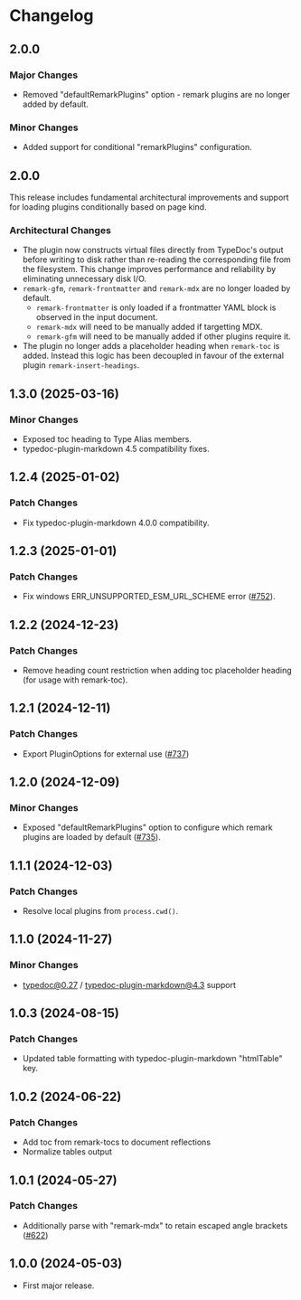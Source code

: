 # Changelog

## 2.0.0

### Major Changes

- Removed "defaultRemarkPlugins" option - remark plugins are no longer added by default.

### Minor Changes

- Added support for conditional "remarkPlugins" configuration.

## 2.0.0

This release includes fundamental architectural improvements and support for loading plugins conditionally based on page kind.

### Architectural Changes

- The plugin now constructs virtual files directly from TypeDoc's output before writing to disk rather than re-reading the corresponding file from the filesystem. This change improves performance and reliability by eliminating unnecessary disk I/O.
- `remark-gfm`, `remark-frontmatter` and `remark-mdx` are no longer loaded by default.
  - `remark-frontmatter` is only loaded if a frontmatter YAML block is observed in the input document.
  - `remark-mdx` will need to be manually added if targetting MDX.
  - `remark-gfm` will need to be manually added if other plugins require it.
- The plugin no longer adds a placeholder heading when `remark-toc` is added. Instead this logic has been decoupled in favour of the external plugin `remark-insert-headings`.

## 1.3.0 (2025-03-16)

### Minor Changes

- Exposed toc heading to Type Alias members.
- typedoc-plugin-markdown 4.5 compatibility fixes.

## 1.2.4 (2025-01-02)

### Patch Changes

- Fix typedoc-plugin-markdown 4.0.0 compatibility.

## 1.2.3 (2025-01-01)

### Patch Changes

- Fix windows ERR_UNSUPPORTED_ESM_URL_SCHEME error ([#752](https://github.com/typedoc2md/typedoc-plugin-markdown/issues/752)).

## 1.2.2 (2024-12-23)

### Patch Changes

- Remove heading count restriction when adding toc placeholder heading (for usage with remark-toc).

## 1.2.1 (2024-12-11)

### Patch Changes

- Export PluginOptions for external use ([#737](https://github.com/typedoc2md/typedoc-plugin-markdown/issues/737))

## 1.2.0 (2024-12-09)

### Minor Changes

- Exposed "defaultRemarkPlugins" option to configure which remark plugins are loaded by default ([#735](https://github.com/typedoc2md/typedoc-plugin-markdown/issues/735)).

## 1.1.1 (2024-12-03)

### Patch Changes

- Resolve local plugins from `process.cwd()`.

## 1.1.0 (2024-11-27)

### Minor Changes

- typedoc@0.27 / typedoc-plugin-markdown@4.3 support

## 1.0.3 (2024-08-15)

### Patch Changes

- Updated table formatting with typedoc-plugin-markdown "htmlTable" key.

## 1.0.2 (2024-06-22)

### Patch Changes

- Add toc from remark-tocs to document reflections
- Normalize tables output

## 1.0.1 (2024-05-27)

### Patch Changes

- Additionally parse with "remark-mdx" to retain escaped angle brackets ([#622](https://github.com/typedoc2md/typedoc-plugin-markdown/issues/622))

## 1.0.0 (2024-05-03)

- First major release.
